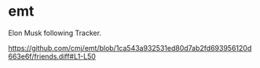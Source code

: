 # emt
Elon Musk following Tracker.

https://github.com/cmj/emt/blob/1ca543a932531ed80d7ab2fd693956120d663e6f/friends.diff#L1-L50
